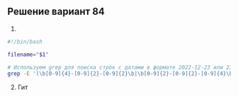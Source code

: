 ## Решение вариант 84 
 1. 
```bash
#!/bin/bash

filename="$1"

# Используем grep для поиска строк с датами в формате 2022-12-23 или 23-12-2022
grep -E '(\b[0-9]{4}-[0-9]{2}-[0-9]{2}\b|\b[0-9]{2}-[0-9]{2}-[0-9]{4}\b)' "$filename"
``` 
2. Гит 
```bash
```